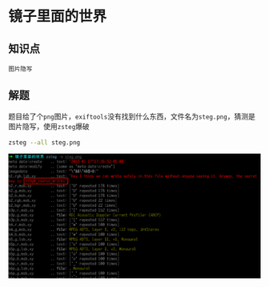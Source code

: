 # 镜子里面的世界

## 知识点

`图片隐写`

## 解题

题目给了个`png`图片，`exiftools`没有找到什么东西，文件名为`steg.png`，猜测是图片隐写，使用`zsteg`爆破

```bash
zsteg --all steg.png
```

![](./img/镜子里面的世界-1.png)

